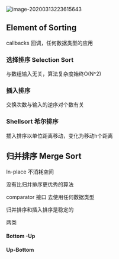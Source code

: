 

![image-20200313223615643](C:\Users\liu\AppData\Roaming\Typora\typora-user-images\image-20200313223615643.png)

## Element of Sorting

callbacks  回调，任何数据类型的应用

### 选择排序 Selection Sort

与数组输入无关，算法复杂度始终O(N^2)

### 插入排序

交换次数与输入的逆序对个数有关

### Shellsort  希尔排序 

插入排序以单位距离移动，变化为移动h个距离



## 归并排序 Merge Sort

In-place 不消耗空间

没有比归并排序更优秀的算法

comparator 接口 去使用任何数据类型

归并排序和插入排序是稳定的

两类

#### Bottom -Up

#### Up-Bottom

